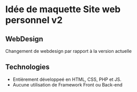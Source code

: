 # Idée de maquette Site web personnel v2

## WebDesign
Changement de webdesign par rapport à la version actuelle

## Technologies
- Entièrement développeé en HTML, CSS, PHP et JS.
- Aucune utilisation de Framework Front ou Back-end
